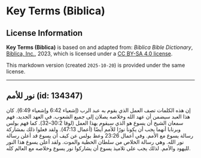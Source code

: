# Key Terms (Biblica)

## License Information

**Key Terms (Biblica)** is based on and adapted from: _Biblica Bible Dictionary_, [Biblica, Inc.](https://www.biblica.com/), 2023, which is licensed under a [CC BY-SA 4.0 license](https://creativecommons.org/licenses/by-sa/4.0/legalcode.en).

This markdown version (created `2025-10-20`) is provided under the same license.



--------------------------------

## نور للأمم (id: 134347)

إن هذه الكلمات تصف العمل الذي يقوم به عبد الرب (إشعياء 6:42 وإشعياء 6:49\). كان هذا العبد سيضمن أن عهد الله وخلاصه يصلان إلى جميع الشعوب. في العهد الجديد، فهم سمعان الشيخ أن يسوع هو الذي سيقوم بهذا العمل (لوقا 30:2–32\). كما فهم بولس وبرنابا أنهما يجب أن يكونا نورًا للأمم أيضًا (أعمال 47:13\). ولقد فعلوا ذلك بمشاركة رسالة يسوع مع الأمم. وفي أعمال 23:26 وعظ بولس عن كيف أن يسوع قد أعلن رسالة نور الله. وهي رسالة الخلاص من سلطان الخطية والموت. ولقد أعلن يسوع هذا النور لليهود والأمم. لذلك يجب على تلاميذ يسوع أن يشاركوا نور يسوع وخلاصه مع العالم كله.


